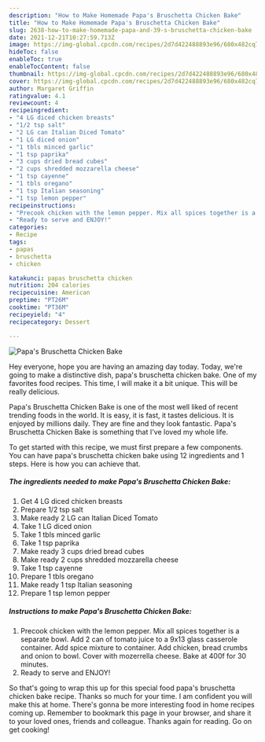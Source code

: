 ```yaml
---
description: "How to Make Homemade Papa's Bruschetta Chicken Bake"
title: "How to Make Homemade Papa's Bruschetta Chicken Bake"
slug: 2638-how-to-make-homemade-papa-and-39-s-bruschetta-chicken-bake
date: 2021-12-21T10:27:59.713Z
image: https://img-global.cpcdn.com/recipes/2d7d422488893e96/680x482cq70/papas-bruschetta-chicken-bake-recipe-main-photo.jpg
hideToc: false
enableToc: true
enableTocContent: false
thumbnail: https://img-global.cpcdn.com/recipes/2d7d422488893e96/680x482cq70/papas-bruschetta-chicken-bake-recipe-main-photo.jpg
cover: https://img-global.cpcdn.com/recipes/2d7d422488893e96/680x482cq70/papas-bruschetta-chicken-bake-recipe-main-photo.jpg
author: Margaret Griffin
ratingvalue: 4.1
reviewcount: 4
recipeingredient:
- "4 LG diced chicken breasts"
- "1/2 tsp salt"
- "2 LG can Italian Diced Tomato"
- "1 LG diced onion"
- "1 tbls minced garlic"
- "1 tsp paprika"
- "3 cups dried bread cubes"
- "2 cups shredded mozzarella cheese"
- "1 tsp cayenne"
- "1 tbls oregano"
- "1 tsp Italian seasoning"
- "1 tsp lemon pepper"
recipeinstructions:
- "Precook chicken with the lemon pepper. Mix all spices together is a separate bowl. Add 2 can of tomato juice to a 9x13 glass casserole container. Add spice mixture to container. Add chicken, bread crumbs and onion to bowl. Cover with mozerrella cheese. Bake at 400f for 30 minutes."
- "Ready to serve and ENJOY!"
categories:
- Recipe
tags:
- papas
- bruschetta
- chicken

katakunci: papas bruschetta chicken 
nutrition: 204 calories
recipecuisine: American
preptime: "PT26M"
cooktime: "PT36M"
recipeyield: "4"
recipecategory: Dessert

---
```



![Papa&#39;s Bruschetta Chicken Bake](https://img-global.cpcdn.com/recipes/2d7d422488893e96/680x482cq70/papas-bruschetta-chicken-bake-recipe-main-photo.jpg)

Hey everyone, hope you are having an amazing day today. Today, we're going to make a distinctive dish, papa&#39;s bruschetta chicken bake. One of my favorites food recipes. This time, I will make it a bit unique. This will be really delicious.

Papa&#39;s Bruschetta Chicken Bake is one of the most well liked of recent trending foods in the world. It is easy, it is fast, it tastes delicious. It is enjoyed by millions daily. They are fine and they look fantastic. Papa&#39;s Bruschetta Chicken Bake is something that I've loved my whole life.




To get started with this recipe, we must first prepare a few components. You can have papa&#39;s bruschetta chicken bake using 12 ingredients and 1 steps. Here is how you can achieve that.

<!--inarticleads1-->

##### The ingredients needed to make Papa&#39;s Bruschetta Chicken Bake:

1. Get 4 LG diced chicken breasts
1. Prepare 1/2 tsp salt
1. Make ready 2 LG can Italian Diced Tomato
1. Take 1 LG diced onion
1. Take 1 tbls minced garlic
1. Take 1 tsp paprika
1. Make ready 3 cups dried bread cubes
1. Make ready 2 cups shredded mozzarella cheese
1. Take 1 tsp cayenne
1. Prepare 1 tbls oregano
1. Make ready 1 tsp Italian seasoning
1. Prepare 1 tsp lemon pepper




<!--inarticleads2-->

##### Instructions to make Papa&#39;s Bruschetta Chicken Bake:

1. Precook chicken with the lemon pepper. Mix all spices together is a separate bowl. Add 2 can of tomato juice to a 9x13 glass casserole container. Add spice mixture to container. Add chicken, bread crumbs and onion to bowl. Cover with mozerrella cheese. Bake at 400f for 30 minutes.
1. Ready to serve and ENJOY!



So that's going to wrap this up for this special food papa&#39;s bruschetta chicken bake recipe. Thanks so much for your time. I am confident you will make this at home. There's gonna be more interesting food in home recipes coming up. Remember to bookmark this page in your browser, and share it to your loved ones, friends and colleague. Thanks again for reading. Go on get cooking!
